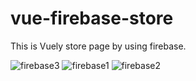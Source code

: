 # vue-firebase-store
This is Vuely store page by using firebase.

![firebase3](https://user-images.githubusercontent.com/95412201/144816959-a870f27b-95ed-4ed0-99a2-544423a9bafc.jpg)
![firebase1](https://user-images.githubusercontent.com/95412201/144816963-a08e47d2-6e46-42f1-84e3-a423663f1444.jpg)
![firebase2](https://user-images.githubusercontent.com/95412201/144816958-55245065-2634-4adf-b953-66b70745ae04.jpg)
